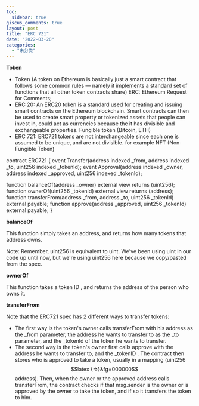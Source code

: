 ```yaml
---
toc:
  sidebar: true
giscus_comments: true
layout: post
title: "ERC 721"
date: "2022-03-20"
categories: 
  - "未分类"
---
```


**Token**

- Token (A token on Ethereum is basically just a smart contract that follows some common rules — namely it implements a standard set of functions that all other token contracts share) ERC: Ethereum Request for Comments;
- ERC 20: An ERC20 token is a standard used for creating and issuing smart contracts on the Ethereum blockchain. Smart contracts can then be used to create smart property or tokenized assets that people can invest in, could act as currencies because the it has divisible and exchangeable properties. Fungible token (Bitcoin, ETH)
- ERC 721: ERC721 tokens are not interchangeable since each one is assumed to be unique, and are not divisible. for example NFT (Non Fungible Token)

contract ERC721 { event Transfer(address indexed _from, address indexed _to, uint256 indexed _tokenId); event Approval(address indexed _owner, address indexed _approved, uint256 indexed _tokenId);

function balanceOf(address _owner) external view returns (uint256); function ownerOf(uint256 _tokenId) external view returns (address); function transferFrom(address _from, address _to, uint256 _tokenId) external payable; function approve(address _approved, uint256 _tokenId) external payable; }

**balanceOf**

This function simply takes an address, and returns how many tokens that address owns.

Note: Remember, uint256 is equivalent to uint. We've been using uint in our code up until now, but we're using uint256 here because we copy/pasted from the spec.

**ownerOf**

This function takes a token ID , and returns the address of the person who owns it.

**transferFrom**

Note that the ERC721 spec has 2 different ways to transfer tokens:

- The first way is the token's owner calls transferFrom with his address as the _from parameter, the address he wants to transfer to as the _to parameter, and the _tokenId of the token he wants to transfer.
- The second way is the token's owner first calls approve with the address he wants to transfer to, and the _tokenID . The contract then stores who is approved to take a token, usually in a mapping (uint256 $$latex {=>}&fg=000000$$ address). Then, when the owner or the approved address calls transferFrom, the contract checks if that msg.sender is the owner or is approved by the owner to take the token, and if so it transfers the token to him.
